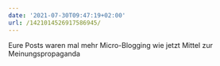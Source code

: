 ```yaml
---
date: '2021-07-30T09:47:19+02:00'
url: /1421014526917586945/
---
```

Eure Posts waren mal mehr Micro-Blogging wie jetzt Mittel zur Meinungspropaganda
